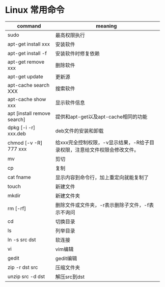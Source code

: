 # Linux 常用命令
command                     |meaning        
----------------------------|---------------
sudo                        |最高权限执行
apt-get install xxx         |安装软件
apt-get install -f          |安装软件时修复依赖
apt-get remove xxx          |删除软件
apt-get update              |更新源
apt-cache search XXX        |搜索软件
apt-cache show xxx          |显示软件信息
apt [install remove search] |提供和apt-get以及apt-cache相同的功能
dpkg [-i -r] xxx.deb        |deb文件的安装和卸载   
chmod [-v -R] 777 xxx       |给xxx完全控制权限，-v显示结果，-R给子目录权限，注意给文件权限会修改文件。     
mv                          |剪切           
cp                          |复制
cat fname                   |显示内容到命令行，加上重定向就能复制了
touch                       |新建文件
mkdir                       |新建文件夹
rm [-rf]                    |删除文件或文件夹，-r表示删除子文件，-f表示不询问
cd                          |切换目录
ls                          |列举目录
ln -s src dst               |软连接
vi                          |vim编辑
gedit                       |gedit编辑
zip -r dst src              |压缩文件夹
unzip src -d dst            |解压src到dst
